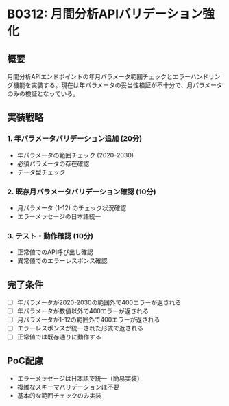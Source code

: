 # B0312: 月間分析APIバリデーション強化

## 概要
月間分析APIエンドポイントの年月パラメータ範囲チェックとエラーハンドリング機能を実装する。現在は年パラメータの妥当性検証が不十分で、月パラメータのみの検証となっている。

## 実装戦略

### 1. 年パラメータバリデーション追加 (20分)
- 年パラメータの範囲チェック (2020-2030)
- 必須パラメータの存在確認
- データ型チェック

### 2. 既存月パラメータバリデーション確認 (10分)
- 月パラメータ (1-12) のチェック状況確認
- エラーメッセージの日本語統一

### 3. テスト・動作確認 (10分)
- 正常値でのAPI呼び出し確認
- 異常値でのエラーレスポンス確認

## 完了条件
- [ ] 年パラメータが2020-2030の範囲外で400エラーが返される
- [ ] 年パラメータが数値以外で400エラーが返される
- [ ] 月パラメータが1-12の範囲外で400エラーが返される
- [ ] エラーレスポンスが統一された形式で返される
- [ ] 正常値では既存通りに動作する

## PoC配慮
- エラーメッセージは日本語で統一（簡易実装）
- 複雑なスキーマバリデーションは不要
- 基本的な範囲チェックのみ実装